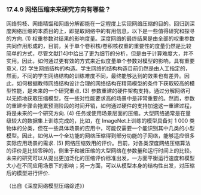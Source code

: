 

### 17.4.9 网络压缩未来研究方向有哪些？

网络剪枝、网络精馏和网络分解都能在一定程度上实现网络压缩的目的。回归到深度网络压缩的本质目的上，即提取网络中的有用信息，以下是一些值得研究和探寻的方向.
(1) 权重参数对结果的影响度量。深度网络的最终结果是由全部的权重参数共同作用形成的，目前，关于单个卷积核/卷积核权重的重要性的度量仍然是比较简单的方式，尽管文献[14]中给出了更为细节的分析，但是由于计算难度大，并不实用。因此，如何通过更有效的方式来近似度量单个参数对模型的影响，具有重要意义.
(2) 学生网络结构的构造。学生网络的结构构造目前仍然是由人工指定的，然而，不同的学生网络结构的训练难度不同，最终能够达到的效果也有差异。因此，如何根据教师网络结构设计合理的网络结构在精简模型的条件下获取较高的模型性能，是未来的一个研究重点.
(3) 参数重建的硬件架构支持。通过分解网络可以无损地获取压缩模型，在一些对性能要求高的场景中是非常重要的。然而，参数的重建步骤会拖累预测阶段的时间开销，如何通过硬件的支持加速这一重建过程，将是未来的一个研究方向.
(4) 任务或使用场景层面的压缩。大型网络通常是在量级较大的数据集上训练完成的，比如，在 ImageNet上训练的模型具备对 1 000 类物体的分类，但在一些具体场景的应用中，可能仅需要一个能识别其中几类的小型模型。因此，如何从一个全功能的网络压缩得到部分功能的子网络，能够适应很多实际应用场景的需求.
(5) 网络压缩效用的评价。目前，对各类深度网络压缩算法的评价是比较零碎的，侧重于和被压缩的大型网络在参数量和运行时间上的比较。未来的研究可以从提出更加泛化的压缩评价标准出发，一方面平衡运行速度和模型大小在不同应用场景下的影响；另一方面，可以从模型本身的结构性出发，对压缩后的模型进行评价.

（出自《深度网络模型压缩综述》）
